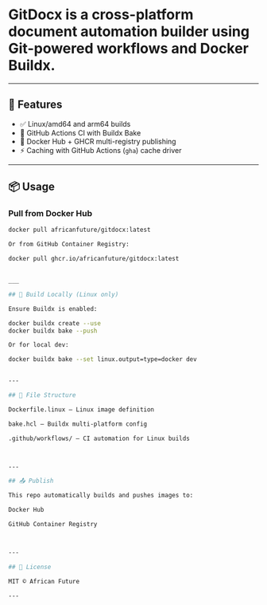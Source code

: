 # GitDocx is a cross-platform document automation builder using Git-powered workflows and Docker Buildx.

---

## 🚀 Features

- ✅ Linux/amd64 and arm64 builds
- 🔁 GitHub Actions CI with Buildx Bake
- 🐋 Docker Hub + GHCR multi-registry publishing
- ⚡ Caching with GitHub Actions (`gha`) cache driver

---

## 📦 Usage

### Pull from Docker Hub

```bash
docker pull africanfuture/gitdocx:latest

Or from GitHub Container Registry:

docker pull ghcr.io/africanfuture/gitdocx:latest


___

## 🔧 Build Locally (Linux only)

Ensure Buildx is enabled:

docker buildx create --use
docker buildx bake --push

Or for local dev:

docker buildx bake --set linux.output=type=docker dev


---

## 📁 File Structure

Dockerfile.linux – Linux image definition

bake.hcl – Buildx multi-platform config

.github/workflows/ – CI automation for Linux builds



---

## 📤 Publish

This repo automatically builds and pushes images to:

Docker Hub

GitHub Container Registry



---

## 📜 License

MIT © African Future

---


